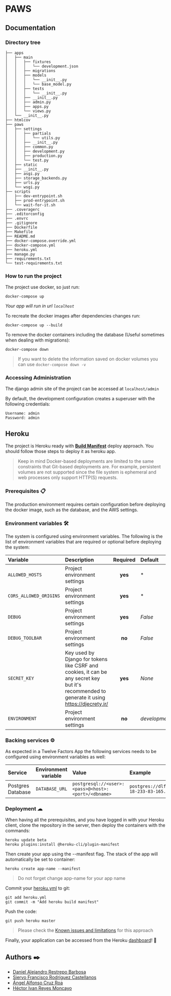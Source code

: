 # PAWS

## Documentation

### Directory tree

```
├── apps
│   ├── main
│   │   ├── fixtures
│   │   │   └── development.json
│   │   ├── migrations
│   │   ├── models
│   │   │   └── __init__.py
│   │   │   └── base_model.py
│   │   ├── tests
│   │   │   └── __init__.py
│   │   ├── __init__.py
│   │   ├── admin.py
│   │   ├── apps.py
│   │   └── views.py
│   └── __init__.py
├── htmlcov
├── paws
│   ├── settings
│   │   ├── partials
│   │   │   └── utils.py
│   │   ├── __init__.py
│   │   ├── common.py
│   │   ├── development.py
│   │   ├── production.py
│   │   └── test.py
│   ├── static
│   ├── __init__.py
│   ├── asgi.py
│   ├── storage_backends.py
│   ├── urls.py
│   └── wsgi.py
├── scripts
│   ├── dev-entrypoint.sh
│   ├── prod-entrypoint.sh
│   └── wait-for-it.sh
├── .coveragerc
├── .editorconfig
├── .envrc
├── .gitignore
├── Dockerfile
├── Makefile
├── README.md
├── docker-compose.override.yml
├── docker-compose.yml
├── heroku.yml
├── manage.py
├── requirements.txt
└── test-requirements.txt
```

### How to run the project ###

The project use docker, so just run:

```
docker-compose up
```

*Your app will run in url `localhost`*

To recreate the docker images after dependencies changes run:

```
docker-compose up --build
```

To remove the docker containers including the database (Useful sometimes when dealing with migrations):

```
docker-compose down
```

> If you want to delete the information saved on docker volumes you can use `docker-compose down -v`

### Accessing Administration

The django admin site of the project can be accessed at `localhost/admin`

By default, the development configuration creates a superuser with the following credentials:

```
Username: admin
Password: admin
```

## Heroku

The project is Heroku ready with
**[Build Manifest](https://devcenter.heroku.com/articles/build-docker-images-heroku-yml)**
deploy approach. You should follow those steps to deploy it as heroku app.
> Keep in mind Docker-based deployments are limited to the same constraints that Git-based
> deployments are. For example, persistent volumes are not supported since the file system
> is ephemeral and web processes only support HTTP(S) requests.

### Prerequisites 📋 ###

The production environment requires certain configuration before deploying the docker image,
such as the database, and the AWS settings.

### Environment variables 🛠️ ###

The system is configured using environment variables. The following is the list of
environment variables that are required or optional before deploying the system:

| Variable                  | Description                                                                                                                                  | Required | Default       |
|:--------------------------|:---------------------------------------------------------------------------------------------------------------------------------------------|:--------:|:--------------|
| `ALLOWED_HOSTS`           | Project environment settings                                                                                                                 | **yes**  | *             |
| `CORS_ALLOWED_ORIGINS`    | Project environment settings                                                                                                                 | **yes**  | *             |
| `DEBUG`                   | Project environment settings                                                                                                                 | **yes**  | *False*       |
| `DEBUG_TOOLBAR`           | Project environment settings                                                                                                                 |  **no**  | *False*       |
| `SECRET_KEY`              | Key used by Django for tokens like CSRF and cookies, it can be any secret key but it's recommended to generate it using https://djecrety.ir/ | **yes**  | *None*        |
| `ENVIRONMENT`             | Project environment settings                                                                                                                 |  **no**  | *development* |

### Backing services ⚙️ ###

As expected in a Twelve Factors App the following services needs to be configured
using environment variables as well:

| Service           | Environment variable | Value                                               | Example                                                                                                                                                    |
|:------------------|:--------------------:|:----------------------------------------------------|:-----------------------------------------------------------------------------------------------------------------------------------------------------------|
| Postgres Database |    `DATABASE_URL`    | `postgresql://<user>:<pass>@<host>:<port>/<dbname>` | `postgres://dlfgyvooqebjiq:7f5a5bfbedf60019262c16dbfa78ea1558e48f7977cb8bc91de670ff0aeeeb02@ec2-18-233-83-165.compute-1.amazonaws.com:5432/d88kfm43j69i0s` |

### Deployment ☁ ###

When having all the prerequisites, and you have logged in with your Heroku client, 
clone the repository in the server, then deploy the containers with the commands:

```
heroku update beta
heroku plugins:install @heroku-cli/plugin-manifest
```

Then create your app using the --manifest flag. The stack of the app will
automatically be set to container:

```
heroku create app-name --manifest
```

> Do not forget change app-name for your app name

Commit your [heroku.yml](heroku.yml) to git:

```
git add heroku.yml
git commit -m "Add heroku build manifest"
```

Push the code:

```
git push heroku master
```

> Please check the [Known issues and limitations](https://devcenter.heroku.com/articles/build-docker-images-heroku-yml#known-issues-and-limitations)
> for this approach

Finally, your application can be accessed from the Heroku [dashboard](https://dashboard.heroku.com/apps)! 🚀

## Authors ✒️

- [Daniel Alejandro Restrepo Barbosa](https://github.com/danialeresbar)
- [Siervo Francisco Rodríguez Castellanos](https://github.com/fraroca97)
- [Ángel Alfonso Cruz Roa]()
- [Héctor Ivan Reyes Moncayo]()
